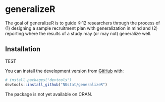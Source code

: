 
<!-- README.md is generated from README.Rmd. Please edit that file -->

# generalizeR

<!-- badges: start -->
<!-- badges: end -->

The goal of generalizeR is to guide K-12 researchers through the process
of (1) designing a sample recruitment plan with generalization in mind
and (2) reporting where the results of a study may (or may not)
generalize well.

## Installation

TEST

You can install the development version from
[GitHub](https://github.com/) with:

``` r
# install.packages("devtools")
devtools::install_github("NUstat/generalizeR")
```

The package is not yet available on CRAN.
